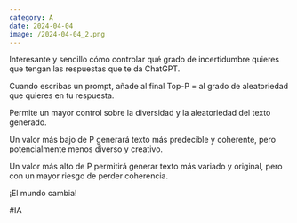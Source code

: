```yaml
--- 
category: A 
date: 2024-04-04 
image: /2024-04-04_2.png 
--- 
```


Interesante y sencillo cómo controlar qué grado de incertidumbre quieres que tengan las respuestas que te da ChatGPT.

Cuando escribas un prompt, añade al final Top-P = al grado de aleatoriedad que quieres en tu respuesta.

Permite un mayor control sobre la diversidad y la aleatoriedad del texto generado. 

Un valor más bajo de P generará texto más predecible y coherente, pero potencialmente menos diverso y creativo. 

Un valor más alto de P permitirá generar texto más variado y original, pero con un mayor riesgo de perder coherencia. 

¡El mundo cambia!

#IA